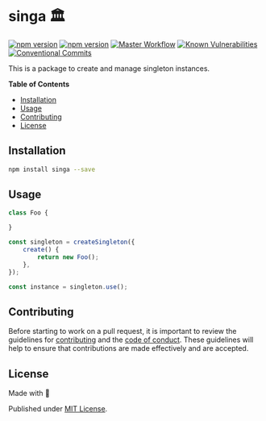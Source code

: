 # singa 🏛️

[![npm version][npm-version-src]][npm-version-href]
[![npm version][codecov-src]][codecov-href]
[![Master Workflow][workflow-src]][workflow-href]
[![Known Vulnerabilities][snyk-src]][snyk-href]
[![Conventional Commits][conventional-src]][conventional-href]

This is a package to create and manage singleton instances.

**Table of Contents**
- [Installation](#installation)
- [Usage](#usage)
- [Contributing](#contributing)
- [License](#license)

## Installation

```bash
npm install singa --save
```

## Usage

```typescript
class Foo {

}

const singleton = createSingleton({
    create() {
        return new Foo();
    },
});

const instance = singleton.use();
```

## Contributing

Before starting to work on a pull request, it is important to review the guidelines for
[contributing](./CONTRIBUTING.md) and the [code of conduct](./CODE_OF_CONDUCT.md).
These guidelines will help to ensure that contributions are made effectively and are accepted.

## License

Made with 💚

Published under [MIT License](./LICENSE).

[npm-version-src]: https://badge.fury.io/js/singa.svg
[npm-version-href]: https://npmjs.com/package/singa
[codecov-src]: https://codecov.io/gh/Tada5hi/singa/branch/master/graph/badge.svg?token=4KNSG8L13V
[codecov-href]: https://codecov.io/gh/Tada5hi/singa
[workflow-src]: https://github.com/Tada5hi/singa/workflows/CI/badge.svg
[workflow-href]: https://github.com/Tada5hi/singa
[snyk-src]: https://snyk.io/test/github/Tada5hi/singa/badge.svg?targetFile=package.json
[snyk-href]: https://snyk.io/test/github/Tada5hi/singa?targetFile=package.json
[conventional-src]: https://img.shields.io/badge/Conventional%20Commits-1.0.0-%23FE5196?logo=conventionalcommits&logoColor=white
[conventional-href]: https://conventionalcommits.org
